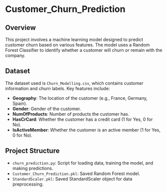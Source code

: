 # Customer_Churn_Prediction
## Overview
This project involves a machine learning model designed to predict customer churn based on various features. The model uses a Random Forest Classifier to identify whether a customer will churn or remain with the company. 

## Dataset
The dataset used is `Churn_Modelling.csv`, which contains customer information and churn labels. Key features include:

- **Geography**: The location of the customer (e.g., France, Germany, Spain).
- **Gender**: Gender of the customer.
- **NumOfProducts**: Number of products the customer has.
- **HasCrCard**: Whether the customer has a credit card (1 for Yes, 0 for No).
- **IsActiveMember**: Whether the customer is an active member (1 for Yes, 0 for No).

## Project Structure
- `churn_prediction.py`: Script for loading data, training the model, and making predictions.
- `Customer_Churn_Prediction.pkl`: Saved Random Forest model.
- `StandardScaler.pkl`: Saved StandardScaler object for data preprocessing.
